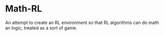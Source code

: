 # Math-RL
An attempt to create an RL environment so that RL algorithms can do math an logic, treated as a sort of game.
